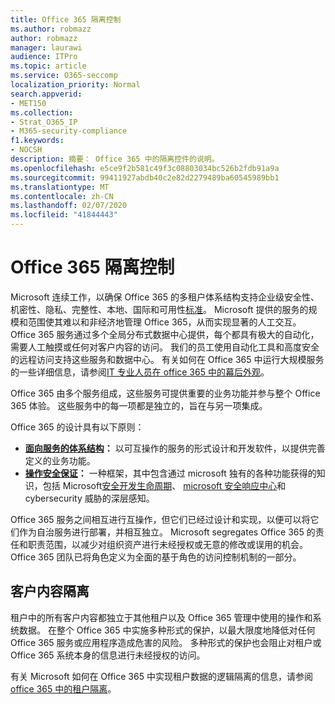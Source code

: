 ```yaml
---
title: Office 365 隔离控制
ms.author: robmazz
author: robmazz
manager: laurawi
audience: ITPro
ms.topic: article
ms.service: O365-seccomp
localization_priority: Normal
search.appverid:
- MET150
ms.collection:
- Strat_O365_IP
- M365-security-compliance
f1.keywords:
- NOCSH
description: 摘要： Office 365 中的隔离控件的说明。
ms.openlocfilehash: e5ce9f2b581c49f3c08803034bc526b2fdb91a9a
ms.sourcegitcommit: 99411927abdb40c2e82d2279489ba60545989bb1
ms.translationtype: MT
ms.contentlocale: zh-CN
ms.lasthandoff: 02/07/2020
ms.locfileid: "41844443"
---
```

# <a name="office-365-isolation-controls"></a>Office 365 隔离控制 

Microsoft 连续工作，以确保 Office 365 的多租户体系结构支持企业级安全性、机密性、隐私、完整性、本地、国际和可用性[标准](https://www.microsoft.com/TrustCenter/Compliance?service=Office#Icons)。 Microsoft 提供的服务的规模和范围使其难以和非经济地管理 Office 365，从而实现显著的人工交互。 Office 365 服务通过多个全局分布式数据中心提供，每个都具有极大的自动化，需要人工触摸或任何对客户内容的访问。 我们的员工使用自动化工具和高度安全的远程访问支持这些服务和数据中心。 有关如何在 Office 365 中运行大规模服务的一些详细信息，请参阅[IT 专业人员在 office 365 中的幕后外观](https://channel9.msdn.com/Events/SharePoint-Conference/2014/SPC202)。

Office 365 由多个服务组成，这些服务可提供重要的业务功能并参与整个 Office 365 体验。 这些服务中的每一项都是独立的，旨在与另一项集成。

Office 365 的设计具有以下原则：

 - **[面向服务的体系结构](https://msdn.microsoft.com/library/aa480021.aspx)：** 以可互操作的服务的形式设计和开发软件，以提供完善定义的业务功能。
 - **[操作安全保证](https://www.microsoft.com/download/details.aspx?id=40872)：** 一种框架，其中包含通过 microsoft 独有的各种功能获得的知识，包括 Microsoft[安全开发生命周期](https://www.microsoft.com/sdl/default.aspx)、 [microsoft 安全响应中心](https://technet.microsoft.com/library/dn440717.aspx)和 cybersecurity 威胁的深层感知。

Office 365 服务之间相互进行互操作，但它们已经过设计和实现，以便可以将它们作为自治服务进行部署，并相互独立。 Microsoft segregates Office 365 的责任和职责范围，以减少对组织资产进行未经授权或无意的修改或误用的机会。 Office 365 团队已将角色定义为全面的基于角色的访问控制机制的一部分。

## <a name="customer-content-isolation"></a>客户内容隔离

租户中的所有客户内容都独立于其他租户以及 Office 365 管理中使用的操作和系统数据。 在整个 Office 365 中实施多种形式的保护，以最大限度地降低对任何 Office 365 服务或应用程序造成危害的风险。 多种形式的保护也会阻止对租户或 Office 365 系统本身的信息进行未经授权的访问。

有关 Microsoft 如何在 Office 365 中实现租户数据的逻辑隔离的信息，请参阅[office 365 中的租户隔离](office-365-tenant-isolation-overview.md)。
